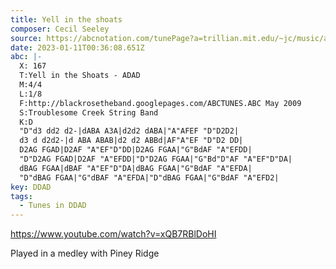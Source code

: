 ```yaml
---
title: Yell in the shoats
composer: Cecil Seeley
source: https://abcnotation.com/tunePage?a=trillian.mit.edu/~jc/music/abc/mirror/bardicrose.com/ABCTUNES/0168
date: 2023-01-11T00:36:08.651Z
abc: |-
  X: 167
  T:Yell in the Shoats - ADAD
  M:4/4
  L:1/8
  F:http://blackrosetheband.googlepages.com/ABCTUNES.ABC May 2009
  S:Troublesome Creek String Band
  K:D
  "D"d3 dd2 d2-|dABA A3A|d2d2 dABA|"A"AFEF "D"D2D2|
  d3 d d2d2-|d ABA ABAB|d2 d2 ABBd|AF"A"EF "D"D2 DD|
  D2AG FGAD|D2AF "A"EF"D"DD|D2AG FGAA|"G"BdAF "A"EFDD|
  "D"D2AG FGAD|D2AF "A"EFDD|"D"D2AG FGAA|"G"Bd"D"AF "A"EF"D"DA|
  dBAG FGAA|dBAF "A"EF"D"DA|dBAG FGAA|"G"BdAF "A"EFDA|
  "D"dBAG FGAA|"G"dBAF "A"EFDA|"D"dBAG FGAA|"G"BdAF "A"EFD2|
key: DDAD
tags:
  - Tunes in DDAD
---
```

https://www.youtube.com/watch?v=xQB7RBlDoHI

Played in a medley with Piney Ridge
